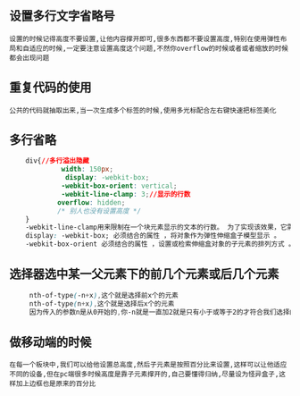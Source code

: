 ## 设置多行文字省略号
    设置的时候记得高度不要设置,让他内容撑开即可,很多东西都不要设置高度,特别在使用弹性布局和自适应的时候,一定要注意设置高度这个问题,不然你overflow的时候或者或者缩放的时候都会出现问题
## 重复代码的使用
    公共的代码就抽取出来,当一次生成多个标签的时候,使用多光标配合左右键快速把标签美化
## 多行省略
```css
    div{//多行溢出隐藏
             width: 150px;
              display: -webkit-box;
             -webkit-box-orient: vertical;
             -webkit-line-clamp: 3;//显示的行数
            overflow: hidden;
            /* 别人也没有设置高度 */
    }
    -webkit-line-clamp用来限制在一个块元素显示的文本的行数。 为了实现该效果，它需要组合其他的WebKit属性。常见结合属性：
    display: -webkit-box; 必须结合的属性 ，将对象作为弹性伸缩盒子模型显示 。
    -webkit-box-orient 必须结合的属性 ，设置或检索伸缩盒对象的子元素的排列方式 。
```
## 选择器选中某一父元素下的前几个元素或后几个元素
```css
     nth-of-type(-n+x),这个就是选择前x个的元素
     nth-of-type(n+x),这个就是选择后x个的元素
     因为传入的参数n是从0开始的,你-n就是一直加2就是只有小于或等于2的才符合我们选择的范围,大于也是这个道理
```
## 做移动端的时候
    在每一个板块中,我们可以给他设置总高度,然后子元素是按照百分比来设置,这样可以让他适应不同的设备,但在pc端很多时候高度是靠子元素撑开的,自己要懂得归纳,尽量设为怪异盒子,这样加上边框也是原来的百分比